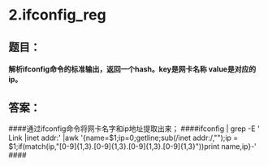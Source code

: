 # 2.ifconfig_reg #

## 题目： ##
#### 解析ifconfig命令的标准输出，返回一个hash。key是网卡名称 value是对应的ip。 ####
## 答案： ##

####通过ifconfig命令将网卡名字和ip地址提取出来； 
####ifconfig | grep -E ' Link |inet addr:' |awk '{name=$1;ip=0;getline;sub(/inet addr:/,"");ip = $1;if(match(ip,"[0-9]{1,3}\.[0-9]{1,3}\.[0-9]{1,3}\.[0-9]{1,3}"))print name,ip}-' ####